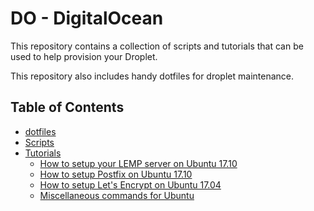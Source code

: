 # DO - DigitalOcean

This repository contains a collection of scripts and tutorials that can
be used to help provision your Droplet.

This repository also includes handy dotfiles for droplet maintenance.

## Table of Contents

- [dotfiles](dotfiles)
- [Scripts](scripts)
- [Tutorials](tutorials)
  * [How to setup your LEMP server on Ubuntu 17.10](tutorials/do/lemp.md)
  * [How to setup Postfix on Ubuntu 17.10](tutorials/do/postfix.md)
  * [How to setup Let's Encrypt on Ubuntu 17.04](tutorials/do/lets-encrypt.md)
  * [Miscellaneous commands for Ubuntu](tutorials/do/misc.md)
